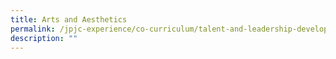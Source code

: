 ```yaml
---
title: Arts and Aesthetics
permalink: /jpjc-experience/co-curriculum/talent-and-leadership-development-programme/arts-and-aesthetics/
description: ""
---
```


